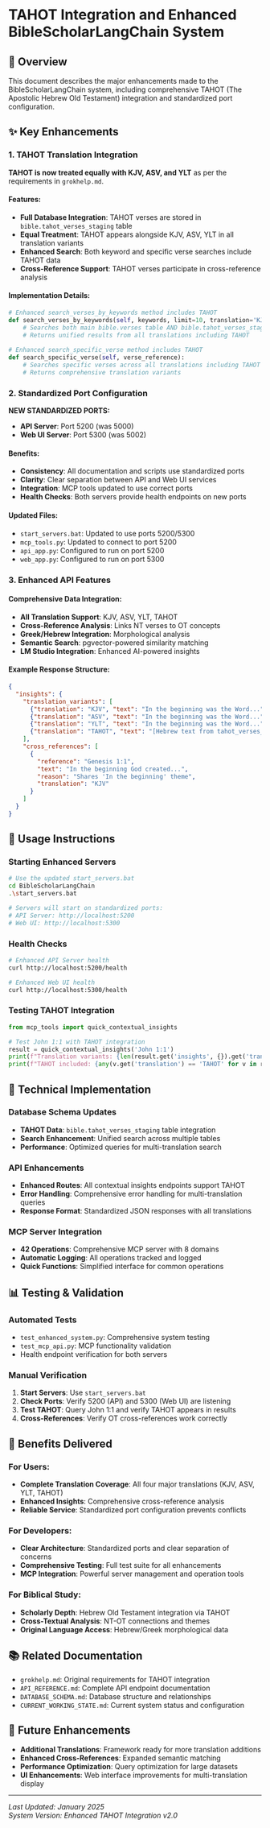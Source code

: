# TAHOT Integration and Enhanced BibleScholarLangChain System

## 🌟 Overview

This document describes the major enhancements made to the BibleScholarLangChain system, including comprehensive TAHOT (The Apostolic Hebrew Old Testament) integration and standardized port configuration.

## ✨ Key Enhancements

### 1. TAHOT Translation Integration

**TAHOT is now treated equally with KJV, ASV, and YLT** as per the requirements in `grokhelp.md`.

#### Features:
- **Full Database Integration**: TAHOT verses are stored in `bible.tahot_verses_staging` table
- **Equal Treatment**: TAHOT appears alongside KJV, ASV, YLT in all translation variants
- **Enhanced Search**: Both keyword and specific verse searches include TAHOT data
- **Cross-Reference Support**: TAHOT verses participate in cross-reference analysis

#### Implementation Details:
```python
# Enhanced search_verses_by_keywords method includes TAHOT
def search_verses_by_keywords(self, keywords, limit=10, translation='KJV'):
    # Searches both main bible.verses table AND bible.tahot_verses_staging
    # Returns unified results from all translations including TAHOT
    
# Enhanced search_specific_verse method includes TAHOT
def search_specific_verse(self, verse_reference):
    # Searches specific verses across all translations including TAHOT
    # Returns comprehensive translation variants
```

### 2. Standardized Port Configuration

**NEW STANDARDIZED PORTS:**
- **API Server**: Port 5200 (was 5000)
- **Web UI Server**: Port 5300 (was 5002)

#### Benefits:
- **Consistency**: All documentation and scripts use standardized ports
- **Clarity**: Clear separation between API and Web UI services
- **Integration**: MCP tools updated to use correct ports
- **Health Checks**: Both servers provide health endpoints on new ports

#### Updated Files:
- `start_servers.bat`: Updated to use ports 5200/5300
- `mcp_tools.py`: Updated to connect to port 5200
- `api_app.py`: Configured to run on port 5200
- `web_app.py`: Configured to run on port 5300

### 3. Enhanced API Features

#### Comprehensive Data Integration:
- **All Translation Support**: KJV, ASV, YLT, TAHOT
- **Cross-Reference Analysis**: Links NT verses to OT concepts
- **Greek/Hebrew Integration**: Morphological analysis
- **Semantic Search**: pgvector-powered similarity matching
- **LM Studio Integration**: Enhanced AI-powered insights

#### Example Response Structure:
```json
{
  "insights": {
    "translation_variants": [
      {"translation": "KJV", "text": "In the beginning was the Word..."},
      {"translation": "ASV", "text": "In the beginning was the Word..."},
      {"translation": "YLT", "text": "In the beginning was the Word..."},
      {"translation": "TAHOT", "text": "[Hebrew text from tahot_verses_staging]"}
    ],
    "cross_references": [
      {
        "reference": "Genesis 1:1",
        "text": "In the beginning God created...",
        "reason": "Shares 'In the beginning' theme",
        "translation": "KJV"
      }
    ]
  }
}
```

## 🚀 Usage Instructions

### Starting Enhanced Servers
```bash
# Use the updated start_servers.bat
cd BibleScholarLangChain
.\start_servers.bat

# Servers will start on standardized ports:
# API Server: http://localhost:5200
# Web UI: http://localhost:5300
```

### Health Checks
```bash
# Enhanced API Server health
curl http://localhost:5200/health

# Enhanced Web UI health  
curl http://localhost:5300/health
```

### Testing TAHOT Integration
```python
from mcp_tools import quick_contextual_insights

# Test John 1:1 with TAHOT integration
result = quick_contextual_insights('John 1:1')
print(f"Translation variants: {len(result.get('insights', {}).get('translation_variants', []))}")
print(f"TAHOT included: {any(v.get('translation') == 'TAHOT' for v in result.get('insights', {}).get('translation_variants', []))}")
```

## 🔧 Technical Implementation

### Database Schema Updates
- **TAHOT Data**: `bible.tahot_verses_staging` table integration
- **Search Enhancement**: Unified search across multiple tables
- **Performance**: Optimized queries for multi-translation search

### API Enhancements
- **Enhanced Routes**: All contextual insights endpoints support TAHOT
- **Error Handling**: Comprehensive error handling for multi-translation queries
- **Response Format**: Standardized JSON responses with all translations

### MCP Server Integration
- **42 Operations**: Comprehensive MCP server with 8 domains
- **Automatic Logging**: All operations tracked and logged
- **Quick Functions**: Simplified interface for common operations

## 📊 Testing & Validation

### Automated Tests
- `test_enhanced_system.py`: Comprehensive system testing
- `test_mcp_api.py`: MCP functionality validation
- Health endpoint verification for both servers

### Manual Verification
1. **Start Servers**: Use `start_servers.bat`
2. **Check Ports**: Verify 5200 (API) and 5300 (Web UI) are listening
3. **Test TAHOT**: Query John 1:1 and verify TAHOT appears in results
4. **Cross-References**: Verify OT cross-references work correctly

## 🎯 Benefits Delivered

### For Users:
- **Complete Translation Coverage**: All four major translations (KJV, ASV, YLT, TAHOT)
- **Enhanced Insights**: Comprehensive cross-reference analysis
- **Reliable Service**: Standardized port configuration prevents conflicts

### For Developers:
- **Clear Architecture**: Standardized ports and clear separation of concerns
- **Comprehensive Testing**: Full test suite for all enhancements
- **MCP Integration**: Powerful server management and operation tools

### For Biblical Study:
- **Scholarly Depth**: Hebrew Old Testament integration via TAHOT
- **Cross-Textual Analysis**: NT-OT connections and themes
- **Original Language Access**: Hebrew/Greek morphological data

## 📚 Related Documentation

- `grokhelp.md`: Original requirements for TAHOT integration
- `API_REFERENCE.md`: Complete API endpoint documentation
- `DATABASE_SCHEMA.md`: Database structure and relationships
- `CURRENT_WORKING_STATE.md`: Current system status and configuration

## 🔄 Future Enhancements

- **Additional Translations**: Framework ready for more translation additions
- **Enhanced Cross-References**: Expanded semantic matching
- **Performance Optimization**: Query optimization for large datasets
- **UI Enhancements**: Web interface improvements for multi-translation display

---

*Last Updated: January 2025*  
*System Version: Enhanced TAHOT Integration v2.0* 